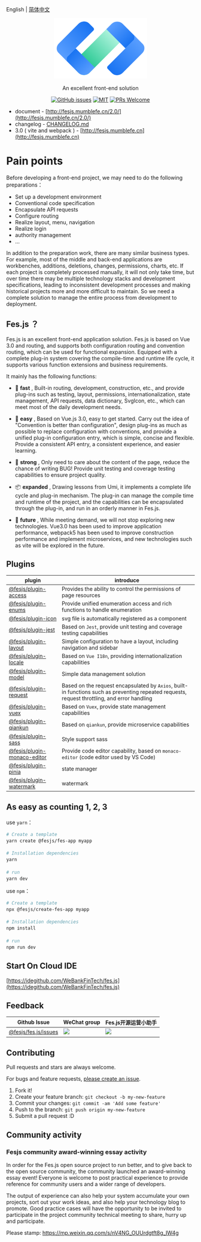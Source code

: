 English | [简体中文](./README.md)


<p align="center">
  <a href="../../">
    <img alt="fes.js" width="250" src="./images/fes-logo.png">
  </a>
</p>

<div align="center">

An excellent front-end solution

[![GitHub issues](https://img.shields.io/github/issues/WeBankFinTech/fes.js.svg?style=flat-square)](../../issues)
[![MIT](https://img.shields.io/dub/l/vibe-d.svg?style=flat-square)](http://opensource.org/licenses/MIT)
[![PRs Welcome](https://img.shields.io/badge/PRs-welcome-brightgreen.svg?style=flat-square)](../../pulls)

</div>

- document - [http://fesjs.mumblefe.cn/2.0/](http://fesjs.mumblefe.cn/2.0/)
- changelog - [CHANGELOG.md](./CHANGELOG.md)
- 3.0 ( vite and webpack ) - [http://fesjs.mumblefe.cn](http://fesjs.mumblefe.cn)

# Pain points
Before developing a front-end project, we may need to do the following preparations：
- Set up a development environment
- Conventional code specification
- Encapsulate API requests
- Configure routing
- Realize layout, menu, navigation
- Realize login
- authority management
- ...

In addition to the preparation work, there are many similar business types. For example, most of the middle and back-end applications are workbenches, additions, deletions, changes, permissions, charts, etc. If each project is completely processed manually, it will not only take time, but over time there may be multiple technology stacks and development specifications, leading to inconsistent development processes and making historical projects more and more difficult to maintain. So we need a complete solution to manage the entire process from development to deployment.


## Fes.js ？
Fes.js is an excellent front-end application solution. Fes.js is based on Vue 3.0 and routing, and supports both configuration routing and convention routing, which can be used for functional expansion. Equipped with a complete plug-in system covering the compile-time and runtime life cycle, it supports various function extensions and business requirements.    

It mainly has the following functions:
- 🚀  __fast__ , Built-in routing, development, construction, etc., and provide plug-ins such as testing, layout, permissions, internationalization, state management, API requests, data dictionary, SvgIcon, etc., which can meet most of the daily development needs.  
  
- 🧨  __easy__ , Based on Vue.js 3.0, easy to get started. Carry out the idea of "Convention is better than configuration", design plug-ins as much as possible to replace configuration with conventions, and provide a unified plug-in configuration entry, which is simple, concise and flexible. Provide a consistent API entry, a consistent experience, and easier learning.

- 💪  __strong__ , Only need to care about the content of the page, reduce the chance of writing BUG! Provide unit testing and coverage testing capabilities to ensure project quality.

- 📦  __expanded__ , Drawing lessons from Umi, it implements a complete life cycle and plug-in mechanism. The plug-in can manage the compile time and runtime of the project, and the capabilities can be encapsulated through the plug-in, and run in an orderly manner in Fes.js.

- 📡  __future__ , While meeting demand, we will not stop exploring new technologies. Vue3.0 has been used to improve application performance, webpack5 has been used to improve construction performance and implement microservices, and new technologies such as vite will be explored in the future.

## Plugins

|  plugin   | introduce  | 
|  ----  | ----  |
| [@fesjs/plugin-access](http://fesjs.mumblefe.cn/reference/plugin/plugins/access.html)  | Provides the ability to control the permissions of page resources | 
| [@fesjs/plugin-enums](http://fesjs.mumblefe.cn/reference/plugin/plugins/enums.html#%E4%BB%8B%E7%BB%8D)  | Provide unified enumeration access and rich functions to handle enumeration | 
| [@fesjs/plugin-icon](http://fesjs.mumblefe.cn/reference/plugin/plugins/icon.html#%E4%BB%8B%E7%BB%8D)  | svg file is automatically registered as a component |  
| [@fesjs/plugin-jest](http://fesjs.mumblefe.cn/reference/plugin/plugins/jest.html#%E5%90%AF%E7%94%A8%E6%96%B9%E5%BC%8F)  | Based on `Jest`, provide unit testing and coverage testing capabilities | 
| [ @fesjs/plugin-layout](http://fesjs.mumblefe.cn/reference/plugin/plugins/layout.html) |  Simple configuration to have a layout, including navigation and sidebar |
| [@fesjs/plugin-locale](http://fesjs.mumblefe.cn/reference/plugin/plugins/locale.html#%E4%BB%8B%E7%BB%8D) |  Based on `Vue I18n`, providing internationalization capabilities |
| [@fesjs/plugin-model](http://fesjs.mumblefe.cn/reference/plugin/plugins/model.html#%E4%BB%8B%E7%BB%8D) |  Simple data management solution |
| [@fesjs/plugin-request](http://fesjs.mumblefe.cn/reference/plugin/plugins/request.html#%E5%90%AF%E7%94%A8%E6%96%B9%E5%BC%8F) |  Based on the request encapsulated by `Axios`, built-in functions such as preventing repeated requests, request throttling, and error handling |
| [@fesjs/plugin-vuex](http://fesjs.mumblefe.cn/reference/plugin/plugins/vuex.html#%E5%90%AF%E7%94%A8%E6%96%B9%E5%BC%8F) |  Based on `Vuex`, provide state management capabilities |
| [@fesjs/plugin-qiankun](http://fesjs.mumblefe.cn/reference/plugin/plugins/qiankun.html#%E4%BB%8B%E7%BB%8D) |  Based on `qiankun`, provide microservice capabilities |
| [@fesjs/plugin-sass](http://fesjs.mumblefe.cn/reference/plugin/plugins/sass.html#%E4%BB%8B%E7%BB%8D) |  Style support sass |
| [@fesjs/plugin-monaco-editor](http://fesjs.mumblefe.cn/reference/plugin/plugins/editor.html#%E4%BB%8B%E7%BB%8D) | Provide code editor capability, based on `monaco-editor` (code editor used by VS Code) |
| [@fesjs/plugin-pinia](http://fesjs.mumblefe.cn/reference/plugin/plugins/pinia.html) | state manager |
| [@fesjs/plugin-watermark](http://fesjs.mumblefe.cn/reference/plugin/plugins/watermark.html) | watermark |

## As easy as counting 1, 2, 3
use `yarn`：
```bash
# Create a template
yarn create @fesjs/fes-app myapp

# Installation dependencies
yarn 

# run
yarn dev
```

use `npm`：
```bash
# Create a template
npx @fesjs/create-fes-app myapp

# Installation dependencies
npm install 

# run
npm run dev
```

## Start On Cloud IDE

[https://idegithub.com/WeBankFinTech/fes.js](https://idegithub.com/WeBankFinTech/fes.js)

## Feedback

| Github Issue  | WeChat group | Fes.js开源运营小助手 |
| --- | --- | --- |
| [@fesjs/fes.js/issues](../../issues) | <img src="https://i.loli.net/2020/09/11/2XhKtPZd6NFVbDE.png" width="250" /> | <img src="https://i.loli.net/2020/09/16/sxwr62CKhmYOUyV.jpg" height="250"/> |


## Contributing

Pull requests and stars are always welcome.

For bugs and feature requests, [please create an issue](../../issues).

1. Fork it!
2. Create your feature branch: `git checkout -b my-new-feature`
3. Commit your changes: `git commit -am 'Add some feature'`
4. Push to the branch: `git push origin my-new-feature`
5. Submit a pull request :D


## Community activity

### Fesjs community award-winning essay activity

In order for the Fes.js open source project to run better, and to give back to the open source community, the community launched an award-winning essay event! Everyone is welcome to post practical experience to provide reference for community users and a wider range of developers.

The output of experience can also help your system accumulate your own projects, sort out your work ideas, and also help your technology blog to promote. Good practice cases will have the opportunity to be invited to participate in the project community technical meeting to share, hurry up and participate.     

Please stamp: https://mp.weixin.qq.com/s/nV4NG_OUUrdgtft8g_IW4g
 

